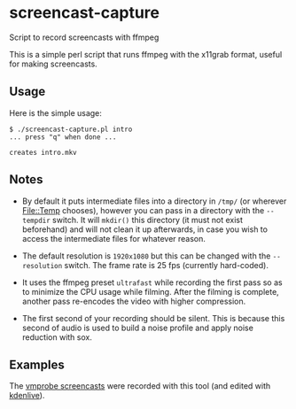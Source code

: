 # screencast-capture
Script to record screencasts with ffmpeg

This is a simple perl script that runs ffmpeg with the x11grab format, useful for making screencasts.

## Usage

Here is the simple usage:

    $ ./screencast-capture.pl intro
    ... press "q" when done ...

    creates intro.mkv

## Notes

* By default it puts intermediate files into a directory in `/tmp/` (or wherever [File::Temp](https://metacpan.org/pod/File::Temp) chooses), however you can pass in a directory with the `--tempdir` switch. It will `mkdir()` this directory (it must not exist beforehand) and will not clean it up afterwards, in case you wish to access the intermediate files for whatever reason.

* The default resolution is `1920x1080` but this can be changed with the `--resolution` switch. The frame rate is 25 fps (currently hard-coded).

* It uses the ffmpeg preset `ultrafast` while recording the first pass so as to minimize the CPU usage while filming. After the filming is complete, another pass re-encodes the video with higher compression.

* The first second of your recording should be silent. This is because this second of audio is used to build a noise profile and apply noise reduction with sox.

## Examples

The [vmprobe screencasts](https://vmprobe.com/screencasts) were recorded with this tool (and edited with [kdenlive](https://kdenlive.org/)).
